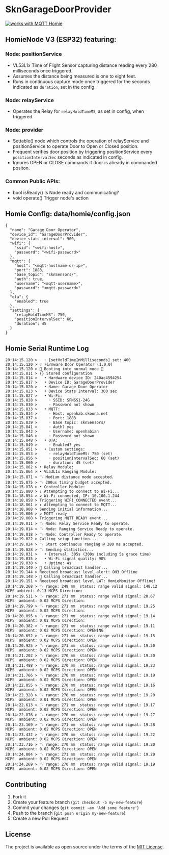 # SknGarageDoorProvider

<a href="https://homieiot.github.io/">
  <img src="https://homieiot.github.io/img/works-with-homie.png" alt="works with MQTT Homie">
</a>

## HomieNode V3 (ESP32) featuring:
### Node: positionService
- VL53L1x Time of Flight Sensor capturing distance reading every 280 milliseconds once triggered.
- Assumes the distance being measured is one to eight feet.
- Runs in continuous capture mode once triggered for the seconds indicated as `duration`, set in the config.

### Node: relayService
- Operates the Relay for `relayHoldTimeMS`, as set in config, when triggered.

### Node: provider
- Settable() node which controls the operation of relayService and positionService to operate Door to Open or Closed position.
- Frequent verifies door position by triggering positionService every `positionIntervalSec` seconds as indicated in config.
- Ignores OPEN or CLOSE commands if door is already in commanded positon.

### Common Public APIs:
* bool isReady()                            Is Node ready and communicating?
* void operate()                            Trigger node's action


## Homie Config: data/homie/config.json
```
{
  "name": "Garage Door Operator",
  "device_id": "GarageDoorProvider",
  "device_stats_interval": 900,  
  "wifi": {
    "ssid": "<wifi-host>",
    "password": "<wifi-password>"
  },
  "mqtt": {
    "host": "<mqtt-hostname-or-ip>",
    "port": 1883,
	"base_topic": "sknSensors/",
    "auth": true,
    "username": "<mqtt-username>",
    "password": "<mqtt-password>"
  },
  "ota": {
    "enabled": true
  },
  "settings": {
    "relayHoldTimeMS": 750,
    "positionIntervalSec": 60,
    "duration": 45
  }
}
```

## Homie Serial Runtime Log
```
20:14:15.120 >   ◦ [setHoldTimeInMilliseconds] set: 400
20:14:15.120 > 💡 Firmware Door Operator (1.0.0)
20:14:15.120 > 🔌 Booting into normal mode 🔌
20:14:15.811 > {} Stored configuration
20:14:15.814 >   • Hardware device ID: 240ac4594254
20:14:15.817 >   • Device ID: GarageDoorProvider
20:14:15.820 >   • Name: Garage Door Operator
20:14:15.823 >   • Device Stats Interval: 300 sec
20:14:15.827 >   • Wi-Fi: 
20:14:15.828 >     ◦ SSID: SFNSS1-24G
20:14:15.830 >     ◦ Password not shown
20:14:15.833 >   • MQTT: 
20:14:15.834 >     ◦ Host: openhab.skoona.net
20:14:15.837 >     ◦ Port: 1883
20:14:15.839 >     ◦ Base topic: sknSensors/
20:14:15.841 >     ◦ Auth? yes
20:14:15.843 >     ◦ Username: openhabian
20:14:15.846 >     ◦ Password not shown
20:14:15.848 >   • OTA: 
20:14:15.849 >     ◦ Enabled? yes
20:14:15.851 >   • Custom settings: 
20:14:15.853 >     ◦ relayHoldTimeMS: 750 (set)
20:14:15.856 >     ◦ positionIntervalSec: 60 (set)
20:14:15.860 >     ◦ duration: 45 (set)
20:14:15.862 > • Relay Module:
20:14:15.864 > • VL53L1x Ranging Module:
20:14:15.871 > 〽 Medium distance mode accepted.
20:14:15.875 > 〽 200us timing budget accepted.
20:14:15.878 > • Controller Module:
20:14:15.880 > ↕ Attempting to connect to Wi-Fi...
20:14:18.854 > ✔ Wi-Fi connected, IP: 10.100.1.244
20:14:18.858 > Triggering WIFI_CONNECTED event...
20:14:18.861 > ↕ Attempting to connect to MQTT...
20:14:18.908 > Sending initial information...
20:14:19.006 > ✔ MQTT ready
20:14:19.008 > Triggering MQTT_READY event...
20:14:19.011 > 〽 Node: Relay Service Ready to operate.
20:14:19.014 > 〽 Node: Ranging Service Ready to operate.
20:14:19.018 > 〽 Node: Controller Ready to operate.
20:14:19.022 > Calling setup function...
20:14:19.024 > 〽 Start continuous ranging @ 280 ms accepted.
20:14:19.028 > 〽 Sending statistics...
20:14:19.031 >   • Interval: 305s (300s including 5s grace time)
20:14:19.035 >   • Wi-Fi signal quality: 90%
20:14:19.038 >   • Uptime: 4s
20:14:19.140 > 📢 Calling broadcast handler...
20:14:19.144 > Received broadcast level alert: OH3 Offline
20:14:19.148 > 📢 Calling broadcast handler...
20:14:19.151 > Received broadcast level LWT: HomieMonitor Offline!
20:14:19.268 > 〽 range: 249 mm 	status: range valid	signal: 148.12 MCPS	ambient: 0.13 MCPS Direction: 
20:14:19.511 > 〽 range: 271 mm 	status: range valid	signal: 20.67 MCPS	ambient: 0.02 MCPS Direction: 
20:14:19.799 > 〽 range: 271 mm 	status: range valid	signal: 19.25 MCPS	ambient: 0.02 MCPS Direction: 
20:14:20.095 > 〽 range: 271 mm 	status: range valid	signal: 19.14 MCPS	ambient: 0.02 MCPS Direction: 
20:14:20.382 > 〽 range: 271 mm 	status: range valid	signal: 19.11 MCPS	ambient: 0.02 MCPS Direction: OPENING
20:14:20.652 > 〽 range: 271 mm 	status: range valid	signal: 19.15 MCPS	ambient: 0.02 MCPS Direction: OPEN
20:14:20.925 > 〽 range: 271 mm 	status: range valid	signal: 19.20 MCPS	ambient: 0.02 MCPS Direction: OPEN
20:14:21.202 > 〽 range: 270 mm 	status: range valid	signal: 19.20 MCPS	ambient: 0.02 MCPS Direction: OPEN
20:14:21.488 > 〽 range: 270 mm 	status: range valid	signal: 19.23 MCPS	ambient: 0.02 MCPS Direction: OPEN
20:14:21.766 > 〽 range: 270 mm 	status: range valid	signal: 19.19 MCPS	ambient: 0.02 MCPS Direction: OPEN
20:14:22.055 > 〽 range: 270 mm 	status: range valid	signal: 19.16 MCPS	ambient: 0.02 MCPS Direction: OPEN
20:14:22.328 > 〽 range: 270 mm 	status: range valid	signal: 19.20 MCPS	ambient: 0.01 MCPS Direction: OPEN
20:14:22.613 > 〽 range: 271 mm 	status: range valid	signal: 19.17 MCPS	ambient: 0.02 MCPS Direction: OPEN
20:14:22.876 > 〽 range: 270 mm 	status: range valid	signal: 19.27 MCPS	ambient: 0.02 MCPS Direction: OPEN
20:14:23.169 > 〽 range: 271 mm 	status: range valid	signal: 19.28 MCPS	ambient: 0.02 MCPS Direction: OPEN
20:14:23.432 > 〽 range: 270 mm 	status: range valid	signal: 19.22 MCPS	ambient: 0.02 MCPS Direction: OPEN
20:14:23.716 > 〽 range: 270 mm 	status: range valid	signal: 19.20 MCPS	ambient: 0.02 MCPS Direction: OPEN
20:14:24.004 > 〽 range: 271 mm 	status: range valid	signal: 19.20 MCPS	ambient: 0.02 MCPS Direction: OPEN
20:14:24.269 > 〽 range: 270 mm 	status: range valid	signal: 19.19 MCPS	ambient: 0.02 MCPS Direction: OPEN
```

## Contributing

1. Fork it 
2. Create your feature branch (`git checkout -b my-new-feature`)
3. Commit your changes (`git commit -am 'Add some feature'`)
4. Push to the branch (`git push origin my-new-feature`)
5. Create a new Pull Request


## License

The project is available as open source under the terms of the [MIT License](http://opensource.org/licenses/MIT).
